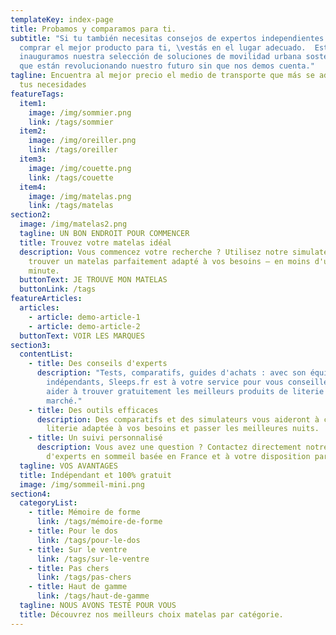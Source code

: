 ```yaml
---
templateKey: index-page
title: Probamos y comparamos para ti.
subtitle: "Si tu también necesitas consejos de expertos independientes para
  comprar el mejor producto para ti, \vestás en el lugar adecuado.  Este mes
  inauguramos nuestra selección de soluciones de movilidad urbana sostenibles
  que están revolucionando nuestro futuro sin que nos demos cuenta."
tagline: Encuentra al mejor precio el medio de transporte que más se adapta a
  tus necesidades
featureTags:
  item1:
    image: /img/sommier.png
    link: /tags/sommier
  item2:
    image: /img/oreiller.png
    link: /tags/oreiller
  item3:
    image: /img/couette.png
    link: /tags/couette
  item4:
    image: /img/matelas.png
    link: /tags/matelas
section2:
  image: /img/matelas2.png
  tagline: UN BON ENDROIT POUR COMMENCER
  title: Trouvez votre matelas idéal
  description: Vous commencez votre recherche ? Utilisez notre simulateur pour
    trouver un matelas parfaitement adapté à vos besoins – en moins d'une
    minute.
  buttonText: JE TROUVE MON MATELAS
  buttonLink: /tags
featureArticles:
  articles:
    - article: demo-article-1
    - article: demo-article-2
  buttonText: VOIR LES MARQUES
section3:
  contentList:
    - title: Des conseils d'experts
      description: "Tests, comparatifs, guides d'achats : avec son équipe de testeurs
        indépendants, Sleeps.fr est à votre service pour vous conseiller et vous
        aider à trouver gratuitement les meilleurs produits de literie du
        marché."
    - title: Des outils efficaces
      description: Des comparatifs et des simulateurs vous aideront à choisir une
        literie adaptée à vos besoins et passer les meilleures nuits.
    - title: Un suivi personnalisé
      description: Vous avez une question ? Contactez directement notre équipe
        d'experts en sommeil basée en France et à votre disposition par email.
  tagline: VOS AVANTAGES
  title: Indépendant et 100% gratuit
  image: /img/sommeil-mini.png
section4:
  categoryList:
    - title: Mémoire de forme
      link: /tags/mémoire-de-forme
    - title: Pour le dos
      link: /tags/pour-le-dos
    - title: Sur le ventre
      link: /tags/sur-le-ventre
    - title: Pas chers
      link: /tags/pas-chers
    - title: Haut de gamme
      link: /tags/haut-de-gamme
  tagline: NOUS AVONS TESTÉ POUR VOUS
  title: Découvrez nos meilleurs choix matelas par catégorie.
---
```

